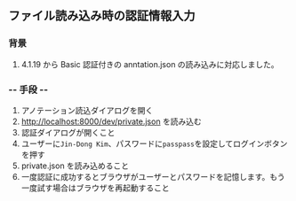 ## ファイル読み込み時の認証情報入力

### 背景

1.  4.1.19 から Basic 認証付きの anntation.json の読み込みに対応しました。

### -- 手段 --

1.  アノテーション読込ダイアログを開く
2.  <http://localhost:8000/dev/private.json> を読み込む
3.  認証ダイアログが開くこと
4.  ユーザーに`Jin-Dong Kim`、パスワードに`passpass`を設定してログインボタンを押す
5.  private.json を読み込めること
6.  一度認証に成功するとブラウザがユーザーとパスワードを記憶します。もう一度試す場合はブラウザを再起動すること
